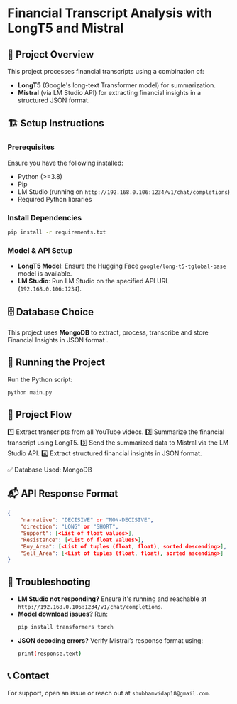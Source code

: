# Financial Transcript Analysis with LongT5 and Mistral

## 📌 Project Overview
This project processes financial transcripts using a combination of:
- **LongT5** (Google's long-text Transformer model) for summarization.
- **Mistral** (via LM Studio API) for extracting financial insights in a structured JSON format.

## 🏗️ Setup Instructions
### Prerequisites
Ensure you have the following installed:
- Python (>=3.8)
- Pip
- LM Studio (running on `http://192.168.0.106:1234/v1/chat/completions`)
- Required Python libraries

### Install Dependencies
```sh
pip install -r requirements.txt
```

### Model & API Setup
- **LongT5 Model**: Ensure the Hugging Face `google/long-t5-tglobal-base` model is available.
- **LM Studio**: Run LM Studio on the specified API URL (`192.168.0.106:1234`).

## 🗄️ Database Choice
This project uses **MongoDB** to extract, process, transcribe and store Financial Insights in JSON format .

## 🚀 Running the Project
Run the Python script:
```sh
python main.py
```

## 📌 Project Flow
1️⃣ Extract transcripts from all YouTube videos.
2️⃣ Summarize the financial transcript using LongT5.
3️⃣ Send the summarized data to Mistral via the LM Studio API.
4️⃣ Extract structured financial insights in JSON format.

✅ Database Used: MongoDB

## 📬 API Response Format
```json
{
    "narrative": "DECISIVE" or "NON-DECISIVE",
    "direction": "LONG" or "SHORT",
    "Support": [<List of float values>],
    "Resistance": [<List of float values>],
    "Buy_Area": [<List of tuples (float, float), sorted descending>],
    "Sell_Area": [<List of tuples (float, float), sorted ascending>]
}
```

## 🔧 Troubleshooting
- **LM Studio not responding?** Ensure it's running and reachable at `http://192.168.0.106:1234/v1/chat/completions`.
- **Model download issues?** Run:
  ```sh
  pip install transformers torch
  ```
- **JSON decoding errors?** Verify Mistral’s response format using:
  ```sh
  print(response.text)
  ```


## 📞 Contact
For support, open an issue or reach out at `shubhamvidap18@gmail.com`.

